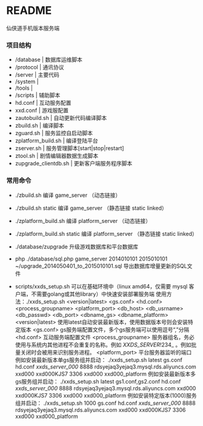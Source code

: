 # README #

仙侠道手机版本服务端

### 项目结构 ###

* /database     | 数据库运维脚本
* /protocol     | 通讯协议
* /server       | 主要代码
* /system       |
* /tools        |
* /scripts       | 辅助脚本
* hd.conf       | 互动服务配置
* xxd.conf      | 游戏服配置
* zautobuild.sh   | 自动更新代码编译脚本
* zbuild.sh       | 编译脚本
* zguard.sh       | 服务监控自启动脚本
* zplatform_build.sh | 编译登陆平台
* zserver.sh   | 服务管理脚本[start|stop|restart]
* ztool.sh     | 剧情编辑器数据生成脚本
* zupgrade_clientdb.sh | 更新客户端服务程序脚本

### 常用命令 ###

* ./zbuild.sh
  编译 game_server （动态链接）

* ./zbuild.sh static
  编译 game_server （静态链接 static linked）

* ./zplatform_build.sh
  编译 platform_server （动态链接）

* ./zplatform_build.sh static
  编译 platform_server （静态链接 static linked）

* ./database/zupgrade 
  升级游戏数据库和平台数据库

* php ./database/sql.php game_server 2014010101 2015010101 ~/upgrade_2014050401_to_2015010101.sql
  导出数据库增量更新的SQL文件
  
* scripts/xxds_setup.sh
  可以在基础环境中（linux amd64，仅需要 mysql 客户端，不需要golang或其他library）中快速安装部署服务端
  使用方法：./xxds_setup.sh <version|latest> <gs.conf> <hd.conf> <process_groupname> <platform_port> <db_host> <db_usrname> <db_passwd> <db_port> <dbname_gs> <dbname_platform> 
    <version|latest> 使用latest自动安装最新版本，使用数据版本号则会安装特定版本
    <gs.conf>        gs服务端配置文件，多个gs服务端可以使用逗号“,”分隔
    <hd.conf>        互动服务端配置文件
    <process_groupname>  服务器组名，务必使用与系统内其他进程不会重复的名称。例如 _XXDS_SERVER_!234_ 。例如批量关闭时会被用来识别服务进程。
    <platform_port>  平台服务器监听的端口
  例如安装最新版本单gs服务组并启动：
    ./xxds_setup.sh latest gs.conf hd.conf _xxds_server_000_ 8888 rdsyejaq3yejaq3.mysql.rds.aliyuncs.com xxd000 xxd000KJS7 3306 xxd000 xxd000_platform
  例如安装最新版本多gs服务组并启动：
    ./xxds_setup.sh latest gs1.conf,gs2.conf hd.conf _xxds_server_000_ 8888 rdsyejaq3yejaq3.mysql.rds.aliyuncs.com xxd000 xxd000KJS7 3306 xxd000 xxd000_platform
  例如安装特定版本(1000)服务组并启动：
    ./xxds_setup.sh 1000 gs.conf hd.conf _xxds_server_000_ 8888 rdsyejaq3yejaq3.mysql.rds.aliyuncs.com xxd000 xxd000KJS7 3306 xxd000 xxd000_platform